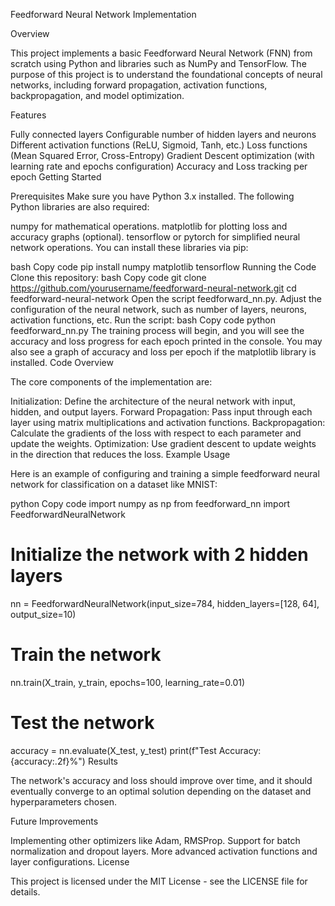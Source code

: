 Feedforward Neural Network Implementation

Overview

This project implements a basic Feedforward Neural Network (FNN) from scratch using Python and libraries such as NumPy and TensorFlow. The purpose of this project is to understand the foundational concepts of neural networks, including forward propagation, activation functions, backpropagation, and model optimization.

Features

Fully connected layers
Configurable number of hidden layers and neurons
Different activation functions (ReLU, Sigmoid, Tanh, etc.)
Loss functions (Mean Squared Error, Cross-Entropy)
Gradient Descent optimization (with learning rate and epochs configuration)
Accuracy and Loss tracking per epoch
Getting Started

Prerequisites
Make sure you have Python 3.x installed. The following Python libraries are also required:

numpy for mathematical operations.
matplotlib for plotting loss and accuracy graphs (optional).
tensorflow or pytorch for simplified neural network operations.
You can install these libraries via pip:

bash
Copy code
pip install numpy matplotlib tensorflow
Running the Code
Clone this repository:
bash
Copy code
git clone https://github.com/yourusername/feedforward-neural-network.git
cd feedforward-neural-network
Open the script feedforward_nn.py.
Adjust the configuration of the neural network, such as number of layers, neurons, activation functions, etc.
Run the script:
bash
Copy code
python feedforward_nn.py
The training process will begin, and you will see the accuracy and loss progress for each epoch printed in the console. You may also see a graph of accuracy and loss per epoch if the matplotlib library is installed.
Code Overview

The core components of the implementation are:

Initialization: Define the architecture of the neural network with input, hidden, and output layers.
Forward Propagation: Pass input through each layer using matrix multiplications and activation functions.
Backpropagation: Calculate the gradients of the loss with respect to each parameter and update the weights.
Optimization: Use gradient descent to update weights in the direction that reduces the loss.
Example Usage

Here is an example of configuring and training a simple feedforward neural network for classification on a dataset like MNIST:

python
Copy code
import numpy as np
from feedforward_nn import FeedforwardNeuralNetwork

# Initialize the network with 2 hidden layers
nn = FeedforwardNeuralNetwork(input_size=784, hidden_layers=[128, 64], output_size=10)

# Train the network
nn.train(X_train, y_train, epochs=100, learning_rate=0.01)

# Test the network
accuracy = nn.evaluate(X_test, y_test)
print(f"Test Accuracy: {accuracy:.2f}%")
Results

The network's accuracy and loss should improve over time, and it should eventually converge to an optimal solution depending on the dataset and hyperparameters chosen.

Future Improvements

Implementing other optimizers like Adam, RMSProp.
Support for batch normalization and dropout layers.
More advanced activation functions and layer configurations.
License

This project is licensed under the MIT License - see the LICENSE file for details.